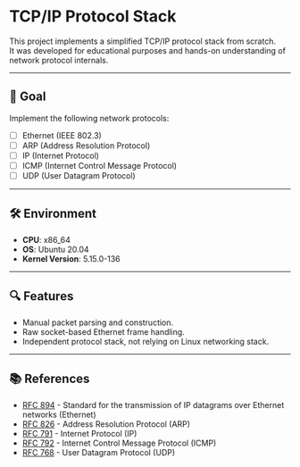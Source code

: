# TCP/IP Protocol Stack
This project implements a simplified TCP/IP protocol stack from scratch.  
It was developed for educational purposes and hands-on understanding of network protocol internals.

---

## 🚀 Goal
Implement the following network protocols:
- [ ] Ethernet (IEEE 802.3)
- [ ] ARP (Address Resolution Protocol)
- [ ] IP (Internet Protocol)
- [ ] ICMP (Internet Control Message Protocol)
- [ ] UDP (User Datagram Protocol)

---

## 🛠 Environment
- **CPU**: x86_64
- **OS**: Ubuntu 20.04
- **Kernel Version**: 5.15.0-136

---

## 🔍 Features
- Manual packet parsing and construction.
- Raw socket-based Ethernet frame handling.
- Independent protocol stack, not relying on Linux networking stack.

---

## 📚 References
- [RFC 894](https://datatracker.ietf.org/doc/html/rfc894) - Standard for the transmission of IP datagrams over Ethernet networks (Ethernet)
- [RFC 826](https://datatracker.ietf.org/doc/html/rfc826) - Address Resolution Protocol (ARP)
- [RFC 791](https://datatracker.ietf.org/doc/html/rfc791) - Internet Protocol (IP)
- [RFC 792](https://datatracker.ietf.org/doc/html/rfc792) - Internet Control Message Protocol (ICMP)
- [RFC 768](https://datatracker.ietf.org/doc/html/rfc768) - User Datagram Protocol (UDP)
